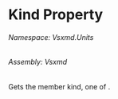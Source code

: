 <a name='P-Vsxmd-Units-MemberName-Kind'></a>
# Kind Property

###### Namespace:  Vsxmd.Units

###### Assembly:  Vsxmd

Gets the member kind, one of [](./../../MemberKind/MemberKind.md).
